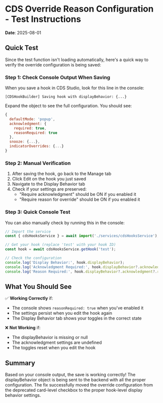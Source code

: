# CDS Override Reason Configuration - Test Instructions

**Date**: 2025-08-01

## Quick Test

Since the test function isn't loading automatically, here's a quick way to verify the override configuration is being saved:

### Step 1: Check Console Output When Saving

When you save a hook in CDS Studio, look for this line in the console:
```
[CDSHookBuilder] Saving hook with displayBehavior: {...}
```

Expand the object to see the full configuration. You should see:
```javascript
{
  defaultMode: 'popup',
  acknowledgment: {
    required: true,
    reasonRequired: true
  },
  snooze: {...},
  indicatorOverrides: {...}
}
```

### Step 2: Manual Verification

1. After saving the hook, go back to the Manage tab
2. Click Edit on the hook you just saved
3. Navigate to the Display Behavior tab
4. Check if your settings are preserved:
   - "Require acknowledgment" should be ON if you enabled it
   - "Require reason for override" should be ON if you enabled it

### Step 3: Quick Console Test

You can also manually check by running this in the console:

```javascript
// Import the service
const { cdsHooksService } = await import('./services/cdsHooksService');

// Get your hook (replace 'test' with your hook ID)
const hook = await cdsHooksService.getHook('test');

// Check the configuration
console.log('Display Behavior:', hook.displayBehavior);
console.log('Acknowledgment Required:', hook.displayBehavior?.acknowledgment?.required);
console.log('Reason Required:', hook.displayBehavior?.acknowledgment?.reasonRequired);
```

## What You Should See

✅ **Working Correctly** if:
- The console shows `reasonRequired: true` when you've enabled it
- The settings persist when you edit the hook again
- The Display Behavior tab shows your toggles in the correct state

❌ **Not Working** if:
- The displayBehavior is missing or null
- The acknowledgment settings are undefined
- The toggles reset when you edit the hook

## Summary

Based on your console output, the save is working correctly! The displayBehavior object is being sent to the backend with all the proper configuration. The fix successfully moved the override configuration from the deprecated card-level checkbox to the proper hook-level display behavior settings.